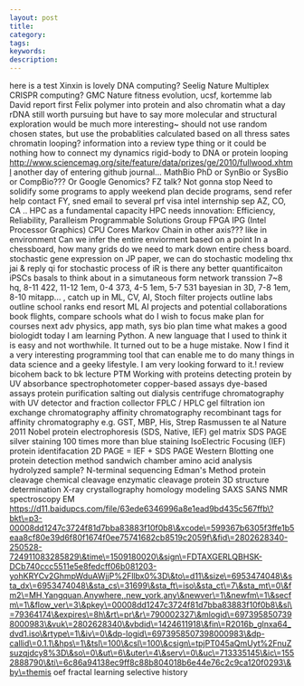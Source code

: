 ```yaml
---
layout: post
title: 
category: 
tags: 
keywords: 
description: 
---
```




here is a test
Xinxin is lovely
DNA computing? Seelig Nature
Multiplex CRISPR computing? GMC Nature
fitness evolution, ucsf, kortemme lab
David report first
Felix polymer into protein
and also chromatin
what a day
rDNA still worth pursuing but have to say more molecular and structural exploration would be much more interesting~
should not use random chosen states, but use the probablities calculated based on all thress sates
chromatin looping?
information into a review type thing
or it could be nothing
how to connect my dynamics rigid-body to DNA or protein looping
http://www.sciencemag.org/site/feature/data/prizes/ge/2010/fullwood.xhtml
another day of entering github journal...
MathBio PhD or SynBio or SysBio or CompBio???
Or Google Genomics?
FZ talk? Not gonna stop
Need to solidify some programs to apply
weekend plan
decide programs, send refer help
contact FY, sned email to several prf
visa
intel
internship sep
AZ, CO, CA ..
HPC as a fundamental capacity
HPC needs innovation: Efficiency, Reliability, Paralleism
Programmable Solutions Group
FPGA
IPG (Intel Processor Graphics)
CPU Cores
Markov Chain in other axis??? like in environment
Can we infer the entire enviorment based on a point
In a chessboard, how many grids do we need to mark down entire chess board.
stochastic gene expression
on JP paper, we can do stochastic modeling
thx jai & reply qi
for stochastic process of iR is there any better quantificaiton
iPSCs basals to think about in a simutaneous form
network transsion
7~8 hq, 8-11 422, 11-12 1em, 0-4 373, 4-5 1em, 5-7 531 bayesian in 3D, 7-8 1em, 8-10 mitapp... , 
catch up in ML, CV, AI, Stoch
filter
projects outline
labs outline
school ranks
end
resort ML AI projects and potential collaborations
book flights, compare schools
what do I wish to focus
make plan for courses next
adv physics, app math, sys bio
plan time
what makes a good biologidt
today I am learning Python. A new language that I used to think it is easy and not worthwhile.
It turned out to be a huge mistake.
Now I find it a very interesting programming tool that can enable me to do many things in data science and a geeky lifestyle.
I am very looking forward to it.!
review bicohem
back to bk lecture
PTM 
Working with proteins
detecting protein by UV absorbance
spectrophotometer
copper-based assays
dye-based assays
protein purification
salting out
dialysis
centrifuge
chromatography
with UV detector and fraction collector
FPLC / HPLC
gel filtration
ion exchange chromatography
affinity chromatography
recombinant tags for affinity chromatography
e.g. GST, MBP, His, Strep
Rasmussen te al Nature 2011 Nobel protein
electrophoresis (SDS, Native, IEF)
gel matrix
SDS PAGE
silver staining 100 times more than blue staining
IsoElectric Focusing (IEF)
protein identifacation 
2D PAGE = IEF + SDS PAGE
Western Blotting
one protein detection method
sandwich chamber
amino acid analysis
hydrolyzed sample?
N-terminal sequencing
Edman's Method
protein cleavage
chemical cleavage
enzymatic cleavage
protein 3D structure determination
X-ray crystallography
homology modeling
SAXS SANS
NMR spectroscopy
EM
https://d11.baidupcs.com/file/63ede6346996a8e1ead9bd435c567ffb\?bkt\=p3-00008dd1247c3724f81d7bba83883f10f0b8\&xcode\=599367b6305f3ffe1b5eaa8cf80e39d6f80f1674f0ee75741682cb8519c2059f\&fid\=2802628340-250528-724911083285829\&time\=1509180020\&sign\=FDTAXGERLQBHSK-DCb740ccc5511e5e8fedcff06b081203-yohKRYCv2GhmpWduAWjjP%2Fllbx0%3D\&to\=d11\&size\=6953474048\&sta_dx\=6953474048\&sta_cs\=31699\&sta_ft\=iso\&sta_ct\=7\&sta_mt\=0\&fm2\=MH,Yangquan,Anywhere,,new_york,any\&newver\=1\&newfm\=1\&secfm\=1\&flow_ver\=3\&pkey\=00008dd1247c3724f81d7bba83883f10f0b8\&sl\=79364174\&expires\=8h\&rt\=pr\&r\=790002327\&mlogid\=6973958507398000983\&vuk\=2802628340\&vbdid\=1424611918\&fin\=R2016b_glnxa64_dvd1.iso\&rtype\=1\&iv\=0\&dp-logid\=6973958507398000983\&dp-callid\=0.1.1\&hps\=1\&tsl\=100\&csl\=100\&csign\=tpjPT045aQmUyt%2FnuZsuzqjdcy8%3D\&so\=0\&ut\=6\&uter\=4\&serv\=0\&uc\=713335145\&ic\=1552888790\&ti\=6c86a94138ec9ff8c88b804018b6e44e76c2c9ca120f0293\&by\=themis
oef
fractal learning
selective history
